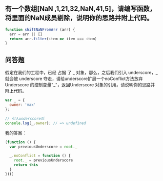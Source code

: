 ## 有一个数组[NaN ,1,21,32,NaN,41,5]，请编写函数，将里面的NaN成员剔除，说明你的思路并附上代码。
```javascript
function shiftNaNFromArr (arr) {
  arr = arr || []
  return arr.filter(item => item === item)
}
```

## 问答题
假定在我们的工程中，已经 占据 了 _ 对象，那么，之后我们引入 underscore，_ 就会被 underscore 夺走，请给underscore扩展一个noConflict方法放弃Underscore 的控制变量"_"，返回Underscore 对象的引用。请说明你的思路并附上代码。

```javascript
var _ = {
  owner: 'max'
};
  
// 引入underscore后
console.log(_.owner); // => undefined
```

我的答案：
```javascript
(function () {
  var previousUnderscore = root._

  _.noConflict = function () {
    root._ = previousUnderscore
    return this
  }
})()
```
